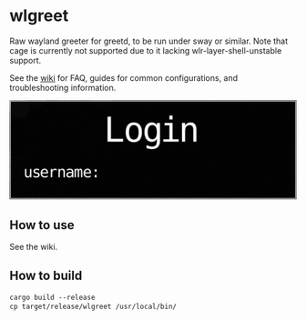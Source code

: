 # wlgreet

Raw wayland greeter for greetd, to be run under sway or similar. Note that cage is currently not supported due to it lacking wlr-layer-shell-unstable support.

See the [wiki](https://man.sr.ht/~kennylevinsen/greetd) for FAQ, guides for common configurations, and troubleshooting information.

![screenshot](https://github.com/loserMcloser/wlgreet-smallbox/blob/mainline/assets/screenshot.png)

## How to use

See the wiki.

## How to build

```
cargo build --release
cp target/release/wlgreet /usr/local/bin/
```

